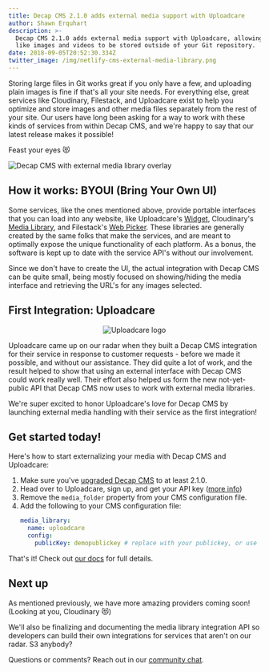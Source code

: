 ```yaml
---
title: Decap CMS 2.1.0 adds external media support with Uploadcare
author: Shawn Erquhart
description: >-
  Decap CMS 2.1.0 adds external media support with Uploadcare, allowing files
  like images and videos to be stored outside of your Git repository.
date: 2018-09-05T20:52:30.334Z
twitter_image: /img/netlify-cms-external-media-library.png
---
```

Storing large files in Git works great if you only have a few, and uploading plain images is fine if that's all your site needs. For everything else, great services like Cloudinary, Filestack, and Uploadcare exist to help you optimize and store images and other media files separately from the rest of your site. Our users have long been asking for a way to work with these kinds of services from within Decap CMS, and we're happy to say that our latest release makes it possible!

Feast your eyes 😻

![Decap CMS with external media library overlay](/img/netlify-cms-external-media-library.png)

## How it works: BYOUI (Bring Your Own UI)

Some services, like the ones mentioned above, provide portable interfaces that you can load into any website, like Uploadcare's [Widget](https://uploadcare.com/features/widget/), Cloudinary's [Media Library](https://cloudinary.com/documentation/media_library_widget), and Filestack's [Web Picker](https://www.filestack.com/docs/concepts/pickers/#web-picker). These libraries are generally created by the same folks that make the services, and are meant to optimally expose the unique functionality of each platform. As a bonus, the software is kept up to date with the service API's without our involvement.

Since we don't have to create the UI, the actual integration with Decap CMS can be quite small, being mostly focused on showing/hiding the media interface and retrieving the URL's for any images selected.

## First Integration: Uploadcare

<div style="text-align: center">

![Uploadcare logo](/img/uc-logo-horizontal.svg)

</div>

Uploadcare came up on our radar when they built a Decap CMS integration for their service in response to customer requests - before we made it possible, and without our assistance. They did quite a lot of work, and the result helped to show that using an external interface with Decap CMS could work really well. Their effort also helped us form the new not-yet-public API that Decap CMS now uses to work with external media libraries.

We're super excited to honor Uploadcare's love for Decap CMS by launching external media handling with their service as the first integration!

## Get started today!

Here's how to start externalizing your media with Decap CMS and Uploadcare:

1. Make sure you've [upgraded Decap CMS](/docs/update-the-cms-version/) to at least 2.1.0.
2. Head over to Uploadcare, sign up, and get your API key ([more info](https://uploadcare.com/docs/keys/))
3. Remove the `media_folder` property from your CMS configuration file.
4. Add the following to your CMS configuration file:
   ```yaml
   media_library:
     name: uploadcare
     config:
       publicKey: demopublickey # replace with your publickey, or use this just to test
   ```

That's it! Check out [our docs](/docs/uploadcare/) for full details.

## Next up

As mentioned previously, we have more amazing providers coming soon! (Looking at you, Cloudinary 😻)

We'll also be finalizing and documenting the media library integration API so developers can build their own integrations for services that aren't on our radar. S3 anybody?

Questions or comments? Reach out in our [community chat](https://decapcms.org/chat).
